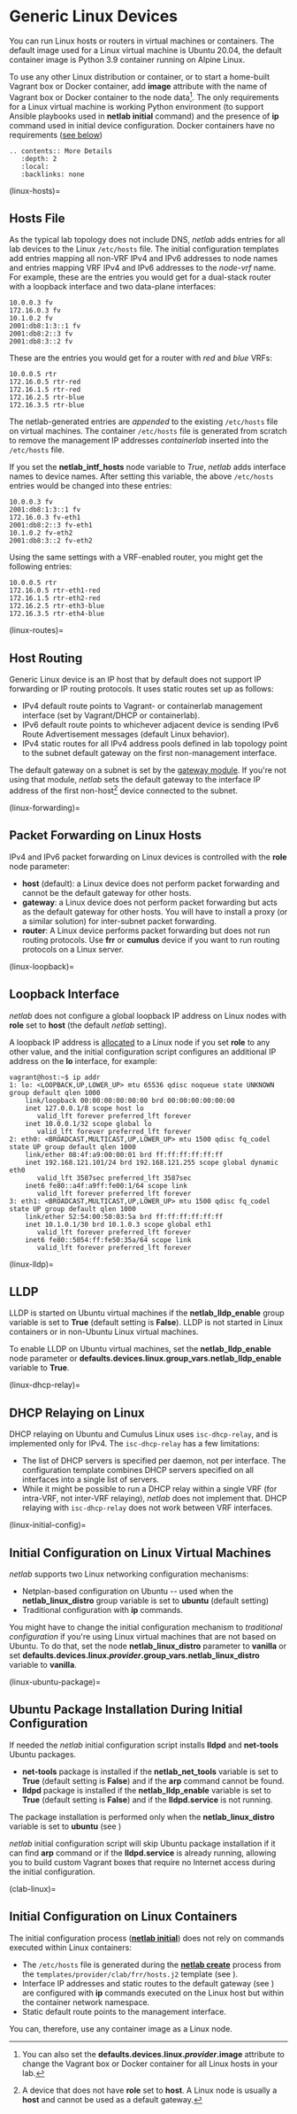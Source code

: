 # Generic Linux Devices

You can run Linux hosts or routers in virtual machines or containers. The default image used for a Linux virtual machine is Ubuntu 20.04, the default container image is Python 3.9 container running on Alpine Linux.

To use any other Linux distribution or container, or to start a home-built Vagrant box or Docker container, add **image** attribute with the name of Vagrant box or Docker container to the node data[^GL]. The only requirements for a Linux virtual machine is working Python environment (to support Ansible playbooks used in **netlab initial** command) and the presence of **ip** command used in initial device configuration. Docker containers have no requirements ([see below](clab-linux))

```eval_rst
.. contents:: More Details
   :depth: 2
   :local:
   :backlinks: none
```

[^GL]: You can also set the **defaults.devices.linux._provider_.image** attribute to change the Vagrant box or Docker container for all Linux hosts in your lab.

(linux-hosts)=
## Hosts File

As the typical lab topology does not include DNS, _netlab_ adds entries for all lab devices to the Linux `/etc/hosts` file. The initial configuration templates add entries mapping all non-VRF IPv4 and IPv6 addresses to node names and entries mapping VRF IPv4 and IPv6 addresses to the *node*-*vrf* name. For example, these are the entries you would get for a dual-stack router with a loopback interface and two data-plane interfaces:

```
10.0.0.3 fv
172.16.0.3 fv
10.1.0.2 fv
2001:db8:1:3::1 fv
2001:db8:2::3 fv
2001:db8:3::2 fv
```

These are the entries you would get for a router with *red* and *blue* VRFs:

```
10.0.0.5 rtr
172.16.0.5 rtr-red
172.16.1.5 rtr-red
172.16.2.5 rtr-blue
172.16.3.5 rtr-blue
```

The netlab-generated entries are *appended* to the existing `/etc/hosts` file on virtual machines. The container `/etc/hosts` file is generated from scratch to remove the management IP addresses *containerlab* inserted into the `/etc/hosts` file.

If you set the **netlab_intf_hosts** node variable to *‌True*, _netlab_ adds interface names to device names. After setting this variable, the above `/etc/hosts` entries would be changed into these entries:

```
10.0.0.3 fv
2001:db8:1:3::1 fv
172.16.0.3 fv-eth1
2001:db8:2::3 fv-eth1
10.1.0.2 fv-eth2
2001:db8:3::2 fv-eth2
```

Using the same settings with a VRF-enabled router, you might get the following entries:

```
10.0.0.5 rtr
172.16.0.5 rtr-eth1-red
172.16.1.5 rtr-eth2-red
172.16.2.5 rtr-eth3-blue
172.16.3.5 rtr-eth4-blue
```

(linux-routes)=
## Host Routing

Generic Linux device is an IP host that by default does not support IP forwarding or IP routing protocols. It uses static routes set up as follows:

* IPv4 default route points to Vagrant- or containerlab management interface (set by Vagrant/DHCP or containerlab).
* IPv6 default route points to whichever adjacent device is sending IPv6 Route Advertisement messages (default Linux behavior).
* IPv4 static routes for all IPv4 address pools defined in lab topology point to the subnet default gateway on the first non-management interface.

The default gateway on a subnet is set by the [gateway module](../module/gateway.md). If you're not using that module, _netlab_ sets the default gateway to the interface IP address of the first non-host[^NH] device connected to the subnet.

[^NH]: A device that does not have **role** set to **host**. A Linux node is usually a **host** and cannot be used as a default gateway.

(linux-forwarding)=
## Packet Forwarding on Linux Hosts

IPv4 and IPv6 packet forwarding on Linux devices is controlled with the **role** node parameter:

* **host** (default): a Linux device does not perform packet forwarding and cannot be the default gateway for other hosts.
* **gateway**: a Linux device does not perform packet forwarding but acts as the default gateway for other hosts. You will have to install a proxy (or a similar solution) for inter-subnet packet forwarding.
* **router**: A Linux device performs packet forwarding but does not run routing protocols. Use **frr** or **cumulus** device if you want to run routing protocols on a Linux server.

(linux-loopback)=
## Loopback Interface

_netlab_ does not configure a global loopback IP address on Linux nodes with **role** set to **host** (the default _netlab_ setting).

A loopback IP address is [allocated](../example/addressing-tutorial.md#loopback-addresses) to a Linux node if you set **role** to any other value, and the initial configuration script configures an additional IP address on the **lo** interface, for example:

```
vagrant@host:~$ ip addr
1: lo: <LOOPBACK,UP,LOWER_UP> mtu 65536 qdisc noqueue state UNKNOWN group default qlen 1000
    link/loopback 00:00:00:00:00:00 brd 00:00:00:00:00:00
    inet 127.0.0.1/8 scope host lo
       valid_lft forever preferred_lft forever
    inet 10.0.0.1/32 scope global lo
       valid_lft forever preferred_lft forever
2: eth0: <BROADCAST,MULTICAST,UP,LOWER_UP> mtu 1500 qdisc fq_codel state UP group default qlen 1000
    link/ether 08:4f:a9:00:00:01 brd ff:ff:ff:ff:ff:ff
    inet 192.168.121.101/24 brd 192.168.121.255 scope global dynamic eth0
       valid_lft 3587sec preferred_lft 3587sec
    inet6 fe80::a4f:a9ff:fe00:1/64 scope link
       valid_lft forever preferred_lft forever
3: eth1: <BROADCAST,MULTICAST,UP,LOWER_UP> mtu 1500 qdisc fq_codel state UP group default qlen 1000
    link/ether 52:54:00:50:03:5a brd ff:ff:ff:ff:ff:ff
    inet 10.1.0.1/30 brd 10.1.0.3 scope global eth1
       valid_lft forever preferred_lft forever
    inet6 fe80::5054:ff:fe50:35a/64 scope link
       valid_lft forever preferred_lft forever
```

(linux-lldp)=
## LLDP

LLDP is started on Ubuntu virtual machines if the **netlab_lldp_enable** group variable is set to **True** (default setting is **False**). LLDP is not started in Linux containers or in non-Ubuntu Linux virtual machines.

To enable LLDP on Ubuntu virtual machines, set the **netlab_lldp_enable** node parameter or **defaults.devices.linux.group_vars.netlab_lldp_enable** variable to **True**.

(linux-dhcp-relay)=
## DHCP Relaying on Linux

DHCP relaying on Ubuntu and Cumulus Linux uses `isc-dhcp-relay`, and is implemented only for IPv4. The `isc-dhcp-relay` has a few limitations:

* The list of DHCP servers is specified per daemon, not per interface. The configuration template combines DHCP servers specified on all interfaces into a single list of servers.
* While it might be possible to run a DHCP relay within a single VRF (for intra-VRF, not inter-VRF relaying), _netlab_ does not implement that. DHCP relaying with `isc-dhcp-relay` does not work between VRF interfaces.

(linux-initial-config)=
## Initial Configuration on Linux Virtual Machines

_netlab_ supports two Linux networking configuration mechanisms:

* Netplan-based configuration on Ubuntu -- used when  the **netlab_linux_distro** group variable is set to **ubuntu** (default setting)
* Traditional configuration with **ip** commands.

You might have to change the initial configuration mechanism to *traditional configuration* if you're using Linux virtual machines that are not based on Ubuntu. To do that, set the node **netlab_linux_distro** parameter to **vanilla** or set **defaults.devices.linux._provider_.group_vars.netlab_linux_distro** variable to **vanilla**.

(linux-ubuntu-package)=
## Ubuntu Package Installation During Initial Configuration

If needed the _netlab_ initial configuration script installs **lldpd** and **net-tools** Ubuntu packages.

* **net-tools** package is installed if the **netlab_net_tools** variable is set to **True** (default setting is **False**) and if the **arp** command cannot be found.
* **lldpd** package is installed if the **netlab_lldp_enable** variable is set to **True** (default setting is **False**) and if the **lldpd.service** is not running.

The package installation is performed only when the **netlab_linux_distro** variable is set to **ubuntu** (see [](linux-initial-config))

_netlab_ initial configuration script will skip Ubuntu package installation if it can find **arp** command or if the **lldpd.service** is already running, allowing you to build custom Vagrant boxes that require no Internet access during the initial configuration.

(clab-linux)=
## Initial Configuration on Linux Containers

The initial configuration process (**[netlab initial](../netlab/initial.md)**) does not rely on commands executed within Linux containers:

* The `/etc/hosts` file is generated during the **[netlab create](../netlab/create.md)** process from the ```templates/provider/clab/frr/hosts.j2``` template (see [](clab-config-template)).
* Interface IP addresses and static routes to the default gateway (see [](linux-routes)) are configured with **ip** commands executed on the Linux host but within the container network namespace.
* Static default route points to the management interface.

You can, therefore, use any container image as a Linux node.